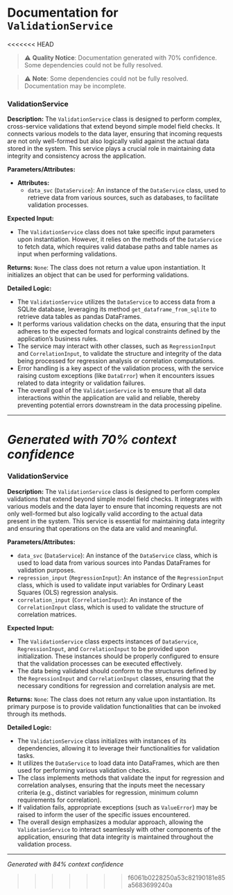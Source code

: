 # Documentation for `ValidationService`

<<<<<<< HEAD
> ⚠️ **Quality Notice**: Documentation generated with 70% confidence. Some dependencies could not be fully resolved.


> ⚠️ **Note**: Some dependencies could not be fully resolved. Documentation may be incomplete.
### ValidationService

**Description:**
The `ValidationService` class is designed to perform complex, cross-service validations that extend beyond simple model field checks. It connects various models to the data layer, ensuring that incoming requests are not only well-formed but also logically valid against the actual data stored in the system. This service plays a crucial role in maintaining data integrity and consistency across the application.

**Parameters/Attributes:**
- **Attributes:**
  - `data_svc` (`DataService`): An instance of the `DataService` class, used to retrieve data from various sources, such as databases, to facilitate validation processes.
  
**Expected Input:**
- The `ValidationService` class does not take specific input parameters upon instantiation. However, it relies on the methods of the `DataService` to fetch data, which requires valid database paths and table names as input when performing validations.

**Returns:**
`None`: The class does not return a value upon instantiation. It initializes an object that can be used for performing validations.

**Detailed Logic:**
- The `ValidationService` utilizes the `DataService` to access data from a SQLite database, leveraging its method `get_dataframe_from_sqlite` to retrieve data tables as pandas DataFrames.
- It performs various validation checks on the data, ensuring that the input adheres to the expected formats and logical constraints defined by the application’s business rules.
- The service may interact with other classes, such as `RegressionInput` and `CorrelationInput`, to validate the structure and integrity of the data being processed for regression analysis or correlation computations.
- Error handling is a key aspect of the validation process, with the service raising custom exceptions (like `DataError`) when it encounters issues related to data integrity or validation failures.
- The overall goal of the `ValidationService` is to ensure that all data interactions within the application are valid and reliable, thereby preventing potential errors downstream in the data processing pipeline.

---
*Generated with 70% context confidence*
=======
### ValidationService

**Description:**
The `ValidationService` class is designed to perform complex validations that extend beyond simple model field checks. It integrates with various models and the data layer to ensure that incoming requests are not only well-formed but also logically valid according to the actual data present in the system. This service is essential for maintaining data integrity and ensuring that operations on the data are valid and meaningful.

**Parameters/Attributes:**
- `data_svc` (`DataService`): An instance of the `DataService` class, which is used to load data from various sources into Pandas DataFrames for validation purposes.
- `regression_input` (`RegressionInput`): An instance of the `RegressionInput` class, which is used to validate input variables for Ordinary Least Squares (OLS) regression analysis.
- `correlation_input` (`CorrelationInput`): An instance of the `CorrelationInput` class, which is used to validate the structure of correlation matrices.

**Expected Input:**
- The `ValidationService` class expects instances of `DataService`, `RegressionInput`, and `CorrelationInput` to be provided upon initialization. These instances should be properly configured to ensure that the validation processes can be executed effectively.
- The data being validated should conform to the structures defined by the `RegressionInput` and `CorrelationInput` classes, ensuring that the necessary conditions for regression and correlation analysis are met.

**Returns:**
`None`: The class does not return any value upon instantiation. Its primary purpose is to provide validation functionalities that can be invoked through its methods.

**Detailed Logic:**
- The `ValidationService` class initializes with instances of its dependencies, allowing it to leverage their functionalities for validation tasks.
- It utilizes the `DataService` to load data into DataFrames, which are then used for performing various validation checks.
- The class implements methods that validate the input for regression and correlation analyses, ensuring that the inputs meet the necessary criteria (e.g., distinct variables for regression, minimum column requirements for correlation).
- If validation fails, appropriate exceptions (such as `ValueError`) may be raised to inform the user of the specific issues encountered.
- The overall design emphasizes a modular approach, allowing the `ValidationService` to interact seamlessly with other components of the application, ensuring that data integrity is maintained throughout the validation process.

---
*Generated with 84% context confidence*
>>>>>>> f6061b0228250a53c82190181e85a5683699240a
